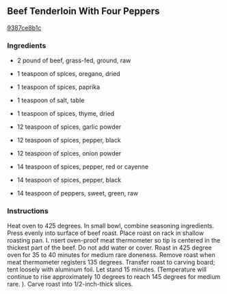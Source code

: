## Beef Tenderloin With Four Peppers

[9387ce8b1c](http://www.food.com/recipe/beef-tenderloin-with-four-peppers-206747)

### Ingredients

 - 2 pound of beef, grass-fed, ground, raw

 - 1 teaspoon of spices, oregano, dried

 - 1 teaspoon of spices, paprika

 - 1 teaspoon of salt, table

 - 1 teaspoon of spices, thyme, dried

 - 12 teaspoon of spices, garlic powder

 - 12 teaspoon of spices, pepper, black

 - 12 teaspoon of spices, onion powder

 - 14 teaspoon of spices, pepper, red or cayenne

 - 14 teaspoon of spices, pepper, black

 - 14 teaspoon of peppers, sweet, green, raw

### Instructions

Heat oven to 425 degrees. In small bowl, combine seasoning ingredients. Press evenly into surface of beef roast. Place roast on rack in shallow roasting pan. I. nsert oven-proof meat thermometer so tip is centered in the thickest part of the beef. Do not add water or cover. Roast in 425 degree oven for 35 to 40 minutes for medium rare doneness. Remove roast when meat thermometer registers 135 degrees. Transfer roast to carving board; tent loosely with aluminum foil. Let stand 15 minutes. (Temperature will continue to rise approximately 10 degrees to reach 145 degrees for medium rare. ). Carve roast into 1/2-inch-thick slices.